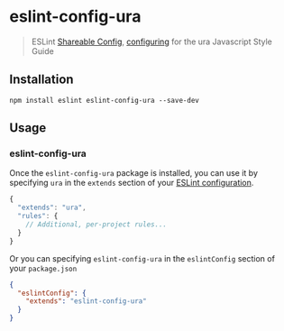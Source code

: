 # eslint-config-ura
> ESLint [Shareable Config](http://eslint.org/docs/developer-guide/shareable-configs.html), [configuring](https://eslint.org/docs/user-guide/configuring) for the ura Javascript Style Guide

## Installation
```base
npm install eslint eslint-config-ura --save-dev
```
## Usage
### eslint-config-ura
Once the `eslint-config-ura` package is installed, you can use it by specifying `ura` in the `extends` section of your [ESLint configuration](http://eslint.org/docs/user-guide/configuring).
```js
{
  "extends": "ura",
  "rules": {
    // Additional, per-project rules...
  }
}
```
Or you can specifying `eslint-config-ura` in the `eslintConfig` section of your `package.json`

```json
{
  "eslintConfig": {
    "extends": "eslint-config-ura"
  }
}
```
